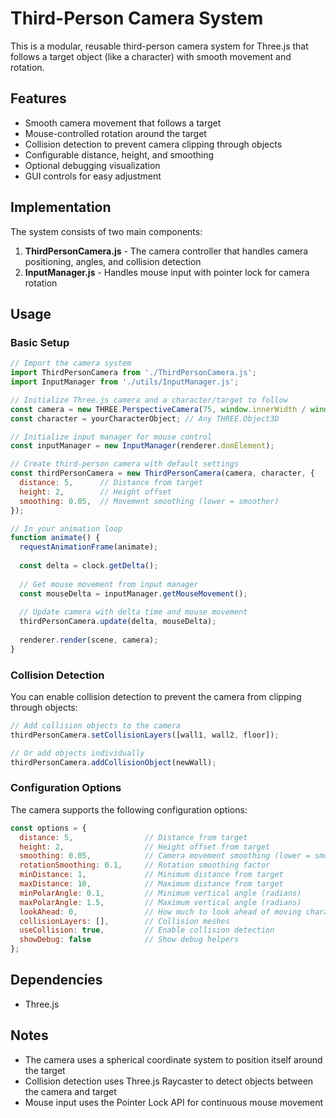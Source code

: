 # Third-Person Camera System

This is a modular, reusable third-person camera system for Three.js that follows a target object (like a character) with smooth movement and rotation.

## Features

- Smooth camera movement that follows a target
- Mouse-controlled rotation around the target
- Collision detection to prevent camera clipping through objects
- Configurable distance, height, and smoothing
- Optional debugging visualization
- GUI controls for easy adjustment

## Implementation

The system consists of two main components:

1. **ThirdPersonCamera.js** - The camera controller that handles camera positioning, angles, and collision detection
2. **InputManager.js** - Handles mouse input with pointer lock for camera rotation

## Usage

### Basic Setup

```javascript
// Import the camera system
import ThirdPersonCamera from './ThirdPersonCamera.js';
import InputManager from './utils/InputManager.js';

// Initialize Three.js camera and a character/target to follow
const camera = new THREE.PerspectiveCamera(75, window.innerWidth / window.innerHeight, 0.1, 1000);
const character = yourCharacterObject; // Any THREE.Object3D

// Initialize input manager for mouse control
const inputManager = new InputManager(renderer.domElement);

// Create third-person camera with default settings
const thirdPersonCamera = new ThirdPersonCamera(camera, character, {
  distance: 5,      // Distance from target
  height: 2,        // Height offset
  smoothing: 0.05,  // Movement smoothing (lower = smoother)
});

// In your animation loop
function animate() {
  requestAnimationFrame(animate);
  
  const delta = clock.getDelta();
  
  // Get mouse movement from input manager
  const mouseDelta = inputManager.getMouseMovement();
  
  // Update camera with delta time and mouse movement
  thirdPersonCamera.update(delta, mouseDelta);
  
  renderer.render(scene, camera);
}
```

### Collision Detection

You can enable collision detection to prevent the camera from clipping through objects:

```javascript
// Add collision objects to the camera
thirdPersonCamera.setCollisionLayers([wall1, wall2, floor]);

// Or add objects individually
thirdPersonCamera.addCollisionObject(newWall);
```

### Configuration Options

The camera supports the following configuration options:

```javascript
const options = {
  distance: 5,                // Distance from target
  height: 2,                  // Height offset from target
  smoothing: 0.05,            // Camera movement smoothing (lower = smoother)
  rotationSmoothing: 0.1,     // Rotation smoothing factor
  minDistance: 1,             // Minimum distance from target
  maxDistance: 10,            // Maximum distance from target
  minPolarAngle: 0.1,         // Minimum vertical angle (radians)
  maxPolarAngle: 1.5,         // Maximum vertical angle (radians)
  lookAhead: 0,               // How much to look ahead of moving character
  collisionLayers: [],        // Collision meshes
  useCollision: true,         // Enable collision detection
  showDebug: false            // Show debug helpers
};
```

## Dependencies

- Three.js

## Notes

- The camera uses a spherical coordinate system to position itself around the target
- Collision detection uses Three.js Raycaster to detect objects between the camera and target
- Mouse input uses the Pointer Lock API for continuous mouse movement 